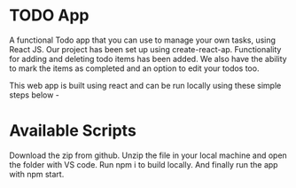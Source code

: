#  TODO App

 A functional Todo app that you can use to manage your own tasks, using React JS. Our project has been set up using create-react-ap. Functionality for adding and deleting todo items has been added. We also have the ability to mark the items as completed and an option to edit your todos too.

This web app is built using react and can be run locally using these simple steps below -

# Available Scripts

Download the zip from github.
Unzip the file in your local machine and open the folder with VS code.
Run npm i to build locally.
And finally run the app with npm start.

